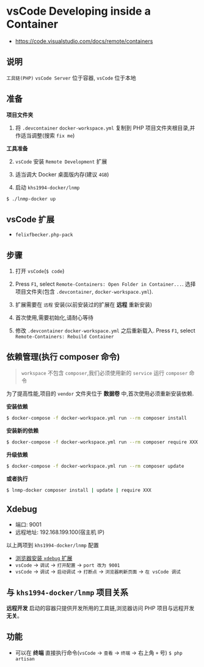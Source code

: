 # vsCode Developing inside a Container

* https://code.visualstudio.com/docs/remote/containers

## 说明

`工具链(PHP)` `vsCode Server` 位于容器, `vsCode` 位于本地

## 准备

**项目文件夹**

1. 将 `.devcontainer` `docker-workspace.yml` 复制到 PHP 项目文件夹根目录,并作适当调整(搜索 `fix me`)

**工具准备**

2. `vsCode` 安装 `Remote Development` 扩展

3. 适当调大 Docker 桌面版内存(建议 `4GB`)

4. 启动 `khs1994-docker/lnmp`

```bash
$ ./lnmp-docker up
```

## vsCode 扩展

* `felixfbecker.php-pack`

## 步骤

1. 打开 `vsCode`(`$ code`)

2. Press `F1`, select `Remote-Containers: Open Folder in Container...`. 选择项目文件夹(包含 `.devcontainer`, `docker-workspace.yml`).

3. 扩展需要在 `远程` 安装(以前安装过的扩展在 **远程** 重新安装)

4. 首次使用,需要初始化,请耐心等待

5. 修改 `.devcontainer` `docker-workspace.yml` 之后重新载入. Press `F1`, select `Remote-Containers: Rebuild Container`

## 依赖管理(执行 composer 命令)

> `workspace` 不包含 `composer`,我们必须使用新的 `service` 运行 `composer` 命令

为了提高性能,项目的 `vendor` 文件夹位于 **数据卷** 中,首次使用必须重新安装依赖.

**安装依赖**

```bash
$ docker-compose -f docker-workspace.yml run --rm composer install
```

**安装新的依赖**

```bash
$ docker-compose -f docker-workspace.yml run --rm composer require XXX
```

**升级依赖**

```bash
$ docker-compose -f docker-workspace.yml run --rm composer update
```

**或者执行**

```bash
$ lnmp-docker composer install | update | require XXX
```

## Xdebug

* 端口: 9001
* 远程地址: 192.168.199.100(宿主机 IP)

以上两项到 `khs1994-docker/lnmp` 配置

* [浏览器安装 `xdebug` 扩展](https://docs.lnmp.khs1994.com/xdebug.html#%e6%b5%8f%e8%a7%88%e5%99%a8%e6%89%a9%e5%b1%95)
* `vsCode` -> `调试` -> `打开配置` -> `port 改为 9001`
* `vsCode` -> `调试` -> `启动调试` -> `打断点` -> `浏览器刷新页面` -> `在 vsCode 调试`

## 与 `khs1994-docker/lnmp` 项目关系

**远程开发** 启动的容器只提供开发所用的工具链,浏览器访问 PHP 项目与远程开发 **无关**。

## 功能

* 可以在 **终端** 直接执行命令(`vsCode` -> `查看` -> `终端` -> 右上角 `+` 号) `$ php artisan`
